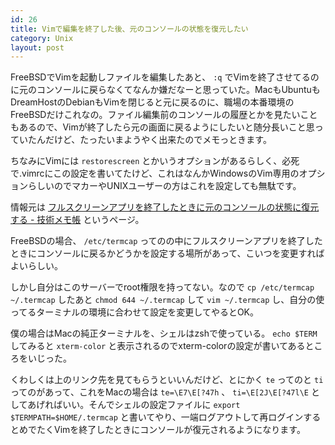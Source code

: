 ```yaml
---
id: 26
title: Vimで編集を終了した後、元のコンソールの状態を復元したい
category: Unix
layout: post
---
```


FreeBSDでVimを起動しファイルを編集したあと、 `:q` でVimを終了させてるのに元のコンソールに戻らなくてなんか嫌だなーと思っていた。MacもUbuntuもDreamHostのDebianもVimを閉じると元に戻るのに、職場の本番環境のFreeBSDだけこれなの。ファイル編集前のコンソールの履歴とかを見たいこともあるので、Vimが終了したら元の画面に戻るようにしたいと随分長いこと思っていたんだけど、たったいまようやく出来たのでメモっときます。

ちなみにVimには `restorescreen` とかいうオプションがあるらしく、必死で.vimrcにこの設定を書いてたけど、これはなんかWindowsのVim専用のオプションらしいのでマカーやUNIXユーザーの方はこれを設定しても無駄です。

情報元は [フルスクリーンアプリを終了したときに元のコンソールの状態に復元する - 技術メモ帳](http://d.hatena.ne.jp/lurker/20061118/1163810847 "フルスクリーンアプリを終了したときに元のコンソールの状態に復元する - 技術メモ帳") というページ。

FreeBSDの場合、 `/etc/termcap` ってのの中にフルスクリーンアプリを終了したときにコンソールに戻るかどうかを設定する場所があって、こいつを変更すればよいらしい。

しかし自分はこのサーバーでroot権限を持ってない。なので `cp /etc/termcap ~/.termcap` したあと `chmod 644 ~/.termcap` して `vim ~/.termcap` し、自分の使ってるターミナルの環境に合わせて設定を変更してやるとOK。

僕の場合はMacの純正ターミナルを、シェルはzshで使っている。 `echo $TERM` してみると `xterm-color` と表示されるのでxterm-colorの設定が書いてあるところをいじった。

くわしくは上のリンク先を見てもらうといいんだけど、とにかく `te` ってのと `ti` ってのがあって、これをMacの場合は `te=\E7\E[?47h` 、 `ti=\E[2J\E[?47l\E` としてあげればいい。そんでシェルの設定ファイルに `export $TERMPATH=$HOME/.termcap` と書いてやり、一端ログアウトして再ログインするとめでたくVimを終了したときにコンソールが復元されるようになります。